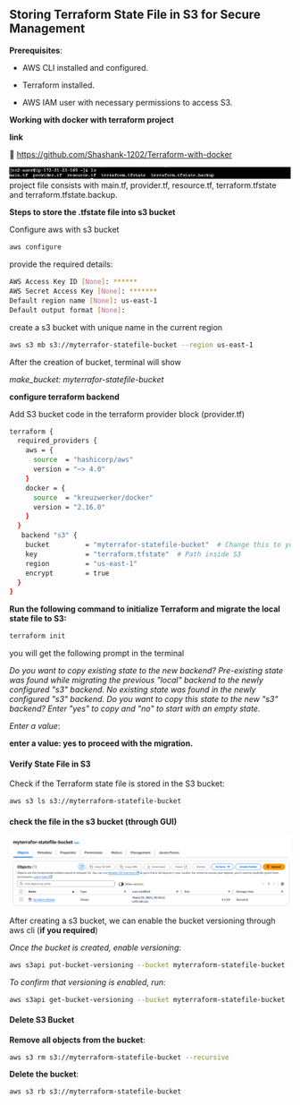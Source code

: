## Storing Terraform State File in S3 for Secure Management

**Prerequisites**:

- AWS CLI installed and configured.

- Terraform installed.

- AWS IAM user with necessary permissions to access S3.

**Working with docker with terraform project**

**link** 

🔗  https://github.com/Shashank-1202/Terraform-with-docker

  ![alt text](image-2.png)
project file consists with main.tf, provider.tf, resource.tf, terraform.tfstate and terraform.tfstate.backup.

**Steps to store the .tfstate file into s3 bucket**

Configure aws with s3 bucket
```sh
aws configure
```
provide the required details:
```sh
AWS Access Key ID [None]: ******
AWS Secret Access Key [None]: *******
Default region name [None]: us-east-1
Default output format [None]: 
```
create a s3 bucket with unique name in the current region
```sh
aws s3 mb s3://myterrafor-statefile-bucket --region us-east-1
```
After the creation of bucket, terminal will show

*make_bucket: myterrafor-statefile-bucket*

**configure terraform backend**

Add S3 bucket code in the terraform provider block (provider.tf)
```sh
terraform {
  required_providers {
    aws = {
      source  = "hashicorp/aws"
      version = "~> 4.0"
    }
    docker = {
      source  = "kreuzwerker/docker"
      version = "2.16.0"
    }
  }
   backend "s3" {
    bucket         = "myterrafor-statefile-bucket"  # Change this to your actual S3 bucket name
    key            = "terraform.tfstate"  # Path inside S3
    region         = "us-east-1"
    encrypt        = true
  }
}
```
**Run the following command to initialize Terraform and migrate the local state file to S3:**
```sh
terraform init
```
you will get the following prompt in the terminal

*Do you want to copy existing state to the new backend?*
  *Pre-existing state was found while migrating the previous "local" backend to the*
  *newly configured "s3" backend. No existing state was found in the newly*
  *configured "s3" backend. Do you want to copy this state to the new "s3"*
  *backend? Enter "yes" to copy and "no" to start with an empty state.*

  *Enter a value*:

  **enter a value: yes to proceed with the migration.**

  #### Verify State File in S3

  Check if the Terraform state file is stored in the S3 bucket:
  
  ```sh
  aws s3 ls s3://myterraform-statefile-bucket
  ```

  #### check the file in the s3 bucket (through GUI)
  ![alt text](image.png)


  After creating a s3 bucket, we can enable the bucket versioning through aws cli (**if you required**)

  *Once the bucket is created, enable versioning*:
 ```sh
 aws s3api put-bucket-versioning --bucket myterraform-statefile-bucket --versioning-configuration Status=Enabled
 ```
 *To confirm that versioning is enabled, run*:
 ```sh
 aws s3api get-bucket-versioning --bucket myterraform-statefile-bucket
 ```
 #### Delete S3 Bucket


**Remove all objects from the bucket**:
```sh
aws s3 rm s3://myterraform-statefile-bucket --recursive
```
**Delete the bucket**:
```sh
aws s3 rb s3://myterraform-statefile-bucket
```

